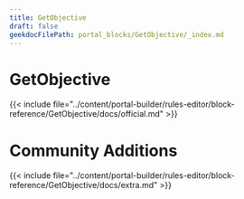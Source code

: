 ```yaml
---
title: GetObjective
draft: false
geekdocFilePath: portal_blocks/GetObjective/_index.md
---
```

# GetObjective
{{< include file="../content/portal-builder/rules-editor/block-reference/GetObjective/docs/official.md" >}}

# Community Additions

{{< include file="../content/portal-builder/rules-editor/block-reference/GetObjective/docs/extra.md" >}}